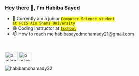 ### Hey there 👋, I'm Habiba Sayed 
- 🔭 Currently am a junior <code><span style="background-color: #FFFF00">Computer Science student at FCIS Ain Shams University</span></code> 
- 😄 Coding Instructor at <code><span style="background-color: #FFFF00" ><a href="https://www.ischooltech.com/">Ischool</a></span></code> 
- 📫 How to reach me habibasayedmohamady21@gmail.com <br> <a href="https://www.linkedin.com/in/habiba-sayed" target="blank">
 <br>
  
 <img align="center" src="https://raw.githubusercontent.com/rahuldkjain/github-profile-readme-generator/master/src/images/icons/Social/linked-in-alt.svg" alt="omarelsherif010" height="30" width="40" /></a> <a href="https://www.facebook.com/profile.php?id=100009340015773" target="blank">
<img align="center" src="https://raw.githubusercontent.com/rahuldkjain/github-profile-readme-generator/master/src/images/icons/Social/facebook.svg" alt="omarelsherifpage" height="30" width="40" /></a> </p> <p><img align="left" src="https://github-readme-stats.vercel.app/api/top-langs?username=habibamohamady32&show_icons=true&locale=en&layout=compact" alt="habibamohamady32"/></p>
